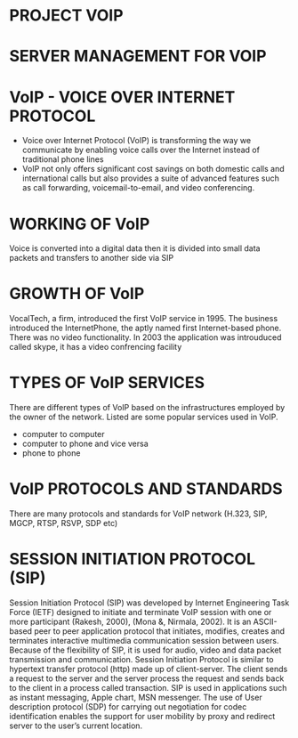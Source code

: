# PROJECT VOIP

# SERVER MANAGEMENT FOR VOIP 

# VoIP - VOICE OVER INTERNET PROTOCOL 

- Voice over Internet Protocol (VoIP) is transforming the way we communicate by enabling voice calls over the Internet instead of traditional phone lines
- VoIP not only offers significant cost savings on both domestic calls and international calls but also provides a suite of advanced features such as call forwarding, voicemail-to-email, and video conferencing.

# WORKING OF VoIP

Voice is converted into a digital data then it is divided into small data packets and transfers to another side via SIP 

# GROWTH OF VoIP

VocalTech, a firm, introduced the first VoIP service in 1995. The business introduced the InternetPhone, the aptly named first Internet-based phone. There was no video functionality. In 2003 the application was introuduced called skype, it has a video confrencing facility

# TYPES OF VoIP SERVICES

There are different types of VoIP based on the infrastructures employed by the owner of the network. Listed are some popular services used in VoIP.
- computer to computer
- computer to phone and vice versa
- phone to phone

# VoIP PROTOCOLS AND STANDARDS
There are many protocols and standards for VoIP network (H.323, SIP, MGCP, RTSP, RSVP, SDP etc) 

# SESSION INITIATION PROTOCOL (SIP)
Session Initiation Protocol (SIP) was developed by Internet Engineering Task Force (IETF) designed to initiate and terminate VoIP session with one or more participant (Rakesh, 2000), (Mona &, Nirmala, 2002). It is an ASCII-based peer to peer application protocol that initiates, modifies, creates and terminates interactive multimedia communication session between users. Because of the flexibility of SIP, it is used for audio, video and data packet transmission and communication. Session Initiation Protocol is similar to hypertext transfer protocol (http) made up of client-server. The client sends a request to the server and the server process the request and sends back to the client in a process called transaction. SIP is used in applications such as instant messaging, Apple chart, MSN messenger. The use of User description protocol (SDP) for carrying out negotiation for codec identification enables the support for user mobility by proxy and redirect server to the user’s current location.

